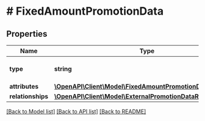 # # FixedAmountPromotionData

## Properties

Name | Type | Description | Notes
------------ | ------------- | ------------- | -------------
**type** | **string** | The resource&#39;s type |
**attributes** | [**\OpenAPI\Client\Model\FixedAmountPromotionDataAttributes**](FixedAmountPromotionDataAttributes.md) |  |
**relationships** | [**\OpenAPI\Client\Model\ExternalPromotionDataRelationships**](ExternalPromotionDataRelationships.md) |  | [optional]

[[Back to Model list]](../../README.md#models) [[Back to API list]](../../README.md#endpoints) [[Back to README]](../../README.md)
